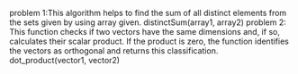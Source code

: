 problem 1:This algorithm helps to find the sum of all distinct elements from the sets given by using array given. 
  distinctSum(array1, array2)
problem 2: This function checks if two vectors have the same dimensions and, if so, calculates their scalar product. If the product is zero, the function identifies the vectors as orthogonal and returns this classification.
     dot_product(vector1, vector2)




